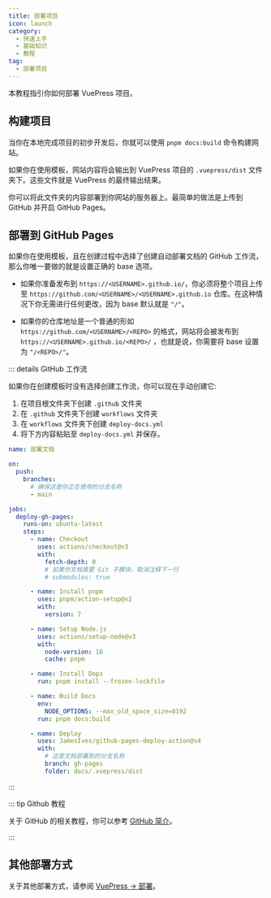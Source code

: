```yaml
---
title: 部署项目
icon: launch
category:
  - 快速上手
  - 基础知识
  - 教程
tag:
  - 部署项目
---
```


本教程指引你如何部署 VuePress 项目。

<!-- more -->

## 构建项目

当你在本地完成项目的初步开发后，你就可以使用 `pnpm docs:build` 命令构建网站。

如果你在使用模板，网站内容将会输出到 VuePress 项目的 `.vuepress/dist` 文件夹下。这些文件就是 VuePress 的最终输出结果。

你可以将此文件夹的内容部署到你网站的服务器上。最简单的做法是上传到 GitHub 并开启 GitHub Pages。

## 部署到 GitHub Pages

如果你在使用模板，且在创建过程中选择了创建自动部署文档的 GitHub 工作流，那么你唯一要做的就是设置正确的 base 选项。

- 如果你准备发布到 `https://<USERNAME>.github.io/`，你必须将整个项目上传至 `https://github.com/<USERNAME>/<USERNAME>.github.io` 仓库。在这种情况下你无需进行任何更改，因为 base 默认就是 `"/"`。

- 如果你的仓库地址是一个普通的形如 `https://github.com/<USERNAME>/<REPO>` 的格式，网站将会被发布到 `https://<USERNAME>.github.io/<REPO>/` ，也就是说，你需要将 base 设置为 `"/<REPO>/"`。

::: details GitHub 工作流

如果你在创建模板时没有选择创建工作流，你可以现在手动创建它:

1. 在项目根文件夹下创建 `.github` 文件夹
1. 在 `.github` 文件夹下创建 `workflows` 文件夹
1. 在 `workflows` 文件夹下创建 `deploy-docs.yml`
1. 将下方内容粘贴至 `deploy-docs.yml` 并保存。

```yml
name: 部署文档

on:
  push:
    branches:
      # 确保这是你正在使用的分支名称
      - main

jobs:
  deploy-gh-pages:
    runs-on: ubuntu-latest
    steps:
      - name: Checkout
        uses: actions/checkout@v3
        with:
          fetch-depth: 0
          # 如果你文档需要 Git 子模块，取消注释下一行
          # submodules: true

      - name: Install pnpm
        uses: pnpm/action-setup@v2
        with:
          version: 7

      - name: Setup Node.js
        uses: actions/setup-node@v3
        with:
          node-version: 16
          cache: pnpm

      - name: Install Deps
        run: pnpm install --frozen-lockfile

      - name: Build Docs
        env:
          NODE_OPTIONS: --max_old_space_size=8192
        run: pnpm docs:build

      - name: Deploy
        uses: JamesIves/github-pages-deploy-action@v4
        with:
          # 这是文档部署到的分支名称
          branch: gh-pages
          folder: docs/.vuepress/dist
```

:::

::: tip Github 教程

关于 GitHub 的相关教程，你可以参考 [GitHub 简介](https://mrhope.site/code/github/)。

:::

## 其他部署方式

关于其他部署方式，请参阅 [VuePress → 部署](https://v2.vuepress.vuejs.org/zh/guide/deployment.html)。
